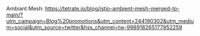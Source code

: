 Ambiant Mesh: 
https://tetrate.io/blog/istio-ambient-mesh-merged-to-main/?utm_campaign=Blog%20promotions&utm_content=244190302&utm_medium=social&utm_source=twitter&hss_channel=tw-998918265177952259
